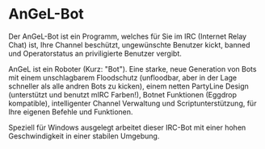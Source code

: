 # AnGeL-Bot
Der AnGeL-Bot ist ein Programm, welches für Sie im IRC (Internet Relay Chat) ist, Ihre Channel beschützt, ungewünschte Benutzer kickt, banned und Operatorstatus an priviligierte Benutzer vergibt.

 
 
AnGeL ist ein Roboter (Kurz: "Bot").
Eine starke, neue Generation von Bots mit einem unschlagbarem Floodschutz (unfloodbar, aber in der Lage schneller als alle andren Bots zu kicken), einem netten PartyLine Design (unterstützt und benutzt mIRC Farben!), Botnet Funktionen (Eggdrop kompatible), intelligenter Channel Verwaltung und Scriptunterstützung, für Ihre eigenen Befehle und Funktionen.

Speziell für Windows ausgelegt arbeitet dieser IRC-Bot mit einer hohen Geschwindigkeit in einer stabilen Umgebung. 
